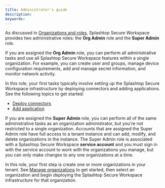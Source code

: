 ```yaml
---
title: Administrator's guide
description:
keywords:
---
```


As discussed in [Organizations and roles](../welcome/organizations-and-roles.md), Splashtop Secure Workspace provides two administrative roles: the **Org Admin** role and the **Super Admin** role.

If you are assigned the **Org Admin** role, you can perform all administrative tasks and use all Splashtop Secure Workspace features within a single organization. For example, you can create user and groups, manage device configuration requirements, add and manage secret information, and monitor network activity. 

In this role, your first tasks typically involve setting up the Splashtop Secure Workspace infrastructure by deploying connectors and adding applications. See the following topics to get started:

* [Deploy connectors](./deploy-connectors.md)
* [Add application](./add-applications.md)

If you are assigned the **Super Admin** role, you can perform all of the same administrative tasks as an organization administrator, but you're not restricted to a single organization. Accounts that are assigned the Super Admin role have full access to a tenant instance and can add, modify, and delete organizations in the instance. The Super Admin role is associated with a Splashtop Secure Workspace **service account** and you must sign in with the service account to work with the organizations you manage, but you can only make changes to any one organizations at a time. 

In this role, your first step is create one or more organizations in your tenant. See [Manage organizations](./manage-organizations.md) to get started, then select an organization and begin deploying the Splashtop Secure Workspace infrastructure for that organization.

